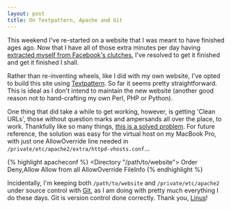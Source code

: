 ```yaml
---
layout: post
title: On Textpattern, Apache and Git
---
```




This weekend I've re-started on a website that I was meant to have finished ages
ago. Now that I have all of those extra minutes per day having [extracted myself
from Facebook's clutches](/blog/2008/12/27/facebook-no-more/), I've resolved to get
it finished and get it finished I shall.


Rather than re-inventing wheels, like I did with my own website, I've opted to
build this site using [Textpattern](https://textpattern.com/). So far it seems
pretty straightforward. This is ideal as I don't intend to maintain the new
website (another good reason not to hand-crafting my own Perl, PHP or Python).


One thing that did take a while to get working, however, is getting 'Clean
URLs', those without question marks and ampersands all over the place, to work.
Thankfully like so many things, [this is a solved
problem](https://textpattern.com/faq/66/404-error-when-linking-to-article-pages).
For future reference, the solution was easy for the virtual host on my MacBook
Pro, with just one AllowOverride line needed in
`/private/etc/apache2/extra/httpd-vhosts.conf`...


{% highlight apacheconf %}
<Directory "/path/to/website">
    Order Deny,Allow 
    Allow from all 
    AllowOverride FileInfo
</Directory>
{% endhighlight %}


Incidentally, I'm keeping both `/path/to/website` and `/private/etc/apache2`
under source control with [Git](https://git-scm.com/), as I am doing with pretty
much everything I do these days. Git is version control done correctly. Thank
you, [Linus](https://en.wikipedia.org/wiki/Linus_Torvalds)!

